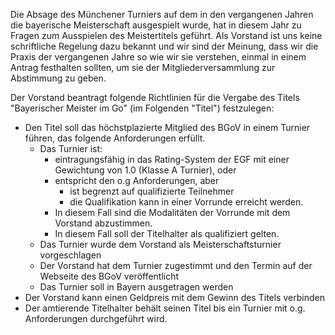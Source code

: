 Die Absage des Münchener Turniers auf dem in den vergangenen Jahren die bayerische Meisterschaft ausgespielt wurde, hat in diesem Jahr zu Fragen zum Ausspielen des Meistertitels geführt. Als Vorstand ist uns keine schriftliche Regelung dazu bekannt und wir sind der Meinung, dass wir die Praxis der vergangenen Jahre so wie wir sie verstehen, einmal in einem Antrag festhalten sollten, um sie der Mitgliederversammlung zur Abstimmung zu geben.

Der Vorstand beantragt folgende Richtlinien für die Vergabe des Titels "Bayerischer Meister im Go" (im Folgenden "Titel") festzulegen:
 * Den Titel soll das höchstplazierte Mitglied des BGoV in einem Turnier führen, das folgende Anforderungen erfüllt.
   * Das Turnier ist:
     * eintragungsfähig in das Rating-System der EGF mit einer Gewichtung von 1.0 (Klasse A Turnier), oder
     * entspricht den o.g Anforderungen, aber
       * ist begrenzt auf qualifizierte Teilnehmer
       * die Qualifikation kann in einer Vorrunde erreicht werden.
     * In diesem Fall sind die Modalitäten der Vorrunde mit dem Vorstand abzustimmen.
     * In diesem Fall soll der Titelhalter als qualifiziert gelten.
   * Das Turnier wurde dem Vorstand als Meisterschaftsturnier vorgeschlagen
   * Der Vorstand hat dem Turnier zugestimmt und den Termin auf der Webseite des BGoV veröffentlicht
   * Das Turnier soll in Bayern ausgetragen werden
 * Der Vorstand kann einen Geldpreis mit dem Gewinn des Titels verbinden
 * Der amtierende Titelhalter behält seinen Titel bis ein Turnier mit o.g. Anforderungen durchgeführt wird.
